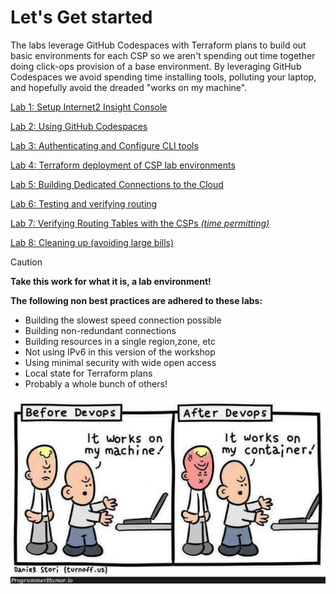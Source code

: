 # Let's Get started

The labs leverage GitHub Codespaces with Terraform plans to build out basic environments for each CSP so we aren't spending out time together doing click-ops provision of a base environment. By leveraging GitHub Codespaces we avoid spending time installing tools, polluting your laptop, and hopefully avoid the dreaded "works on my machine".

[Lab 1: Setup Internet2 Insight Console](lab1.md)

[Lab 2: Using GitHub Codespaces](lab2.md)

[Lab 3: Authenticating and Configure CLI tools](lab3.md)

[Lab 4: Terraform deployment of CSP lab environments](lab4.md)

[Lab 5: Building Dedicated Connections to the Cloud](lab5.md)

[Lab 6: Testing and verifying routing](lab6.md)

[Lab 7: Verifying Routing Tables with the CSPs _(time permitting)_](lab7.md)

[Lab 8: Cleaning up (avoiding large bills)](lab8.md)

> [!CAUTION]
> **Take this work for what it is, a lab environment!**
>
> **The following non best practices are adhered to these labs:**
>
> - Building the slowest speed connection possible
> - Building non-redundant connections
> - Building resources in a single region,zone, etc
> - Not using IPv6 in this version of the workshop
> - Using minimal security with wide open access
> - Local state for Terraform plans
> - Probably a whole bunch of others!

![works_on_my_machine](files/works_on_my.jpg)
